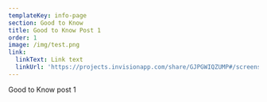 ```yaml
---
templateKey: info-page
section: Good to Know
title: Good to Know Post 1
order: 1
image: /img/test.png
link:
  linkText: Link text
  linkUrl: 'https://projects.invisionapp.com/share/GJPGWIQZUMP#/screens/335727722'
---
```

Good to Know post 1
